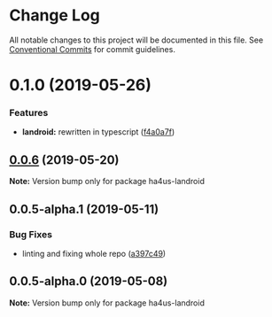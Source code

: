 # Change Log

All notable changes to this project will be documented in this file.
See [Conventional Commits](https://conventionalcommits.org) for commit guidelines.

# 0.1.0 (2019-05-26)


### Features

* **landroid:** rewritten in typescript ([f4a0a7f](https://github.com/ha4us/ha4us/commit/f4a0a7f))





## [0.0.6](https://github.com/ha4us/ha4us/compare/ha4us-landroid@0.0.5-alpha.1...ha4us-landroid@0.0.6) (2019-05-20)

**Note:** Version bump only for package ha4us-landroid





## 0.0.5-alpha.1 (2019-05-11)


### Bug Fixes

* linting and fixing whole repo ([a397c49](https://github.com/ha4us/ha4us/commit/a397c49))





## 0.0.5-alpha.0 (2019-05-08)

**Note:** Version bump only for package ha4us-landroid
